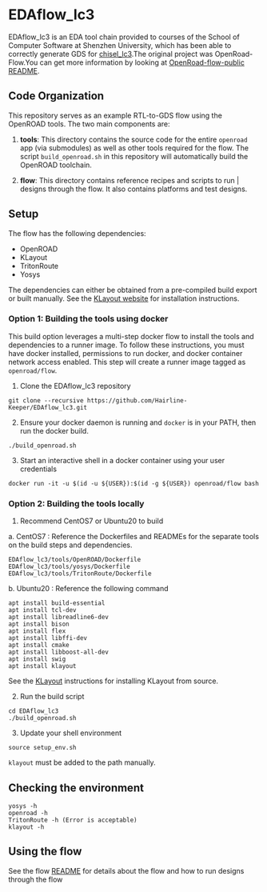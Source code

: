 # EDAflow_lc3
EDAflow_lc3 is an EDA tool chain provided to courses of the School of Computer Software at Shenzhen University, which has been able to correctly generate GDS for [chisel_lc3](https://github.com/Hairline-Keeper/chisel_lc3).The original project was OpenRoad-Flow.You can get more information by looking at [OpenRoad-flow-public README](https://github.com/The-OpenROAD-Project/EDAflow_lc3-public/blob/master/README.md).

## Code Organization
This repository serves as an example RTL-to-GDS flow using the OpenROAD tools.
The two main components are:
1. **tools**: This directory contains the source code for the entire `openroad`
   app (via submodules) as well as other tools required for the flow. The script
   `build_openroad.sh` in this repository will automatically build the OpenROAD
   toolchain.

2. **flow**: This directory contains reference recipes and scripts to run      |
   designs through the flow. It also contains platforms and test designs.

## Setup
The flow has the following dependencies:
* OpenROAD
* KLayout
* TritonRoute
* Yosys

The dependencies can either be obtained from a pre-compiled build export or
built manually. See the [KLayout website](https://www.klayout.de/) for
installation instructions.

### Option 1: Building the tools using docker
This build option leverages a multi-step docker flow to install the tools and
dependencies to a runner image. To follow these instructions, you must have
docker installed, permissions to run docker, and docker container network access
enabled. This step will create a runner image tagged as `openroad/flow`.
1.  Clone the EDAflow_lc3 repository
```
git clone --recursive https://github.com/Hairline-Keeper/EDAflow_lc3.git
```
2. Ensure your docker daemon is running and `docker` is in your PATH, then run
the docker build.
```
./build_openroad.sh
```
3. Start an interactive shell in a docker container using your user credentials
```
docker run -it -u $(id -u ${USER}):$(id -g ${USER}) openroad/flow bash
```

### Option 2: Building the tools locally
1. Recommend CentOS7 or Ubuntu20 to build

a. CentOS7 : Reference the Dockerfiles and READMEs for the separate tools on the build steps and dependencies.
```
EDAflow_lc3/tools/OpenROAD/Dockerfile
EDAflow_lc3/tools/yosys/Dockerfile
EDAflow_lc3/tools/TritonRoute/Dockerfile
```
b. Ubuntu20 : Reference the following command
```
apt install build-essential
apt install tcl-dev
apt install libreadline6-dev
apt install bison
apt install flex
apt install libffi-dev
apt install cmake
apt install libboost-all-dev
apt install swig
apt install klayout
```
See the [KLayout](https://www.klayout.de) instructions for installing KLayout from source.

2. Run the build script
```
cd EDAflow_lc3
./build_openroad.sh
```
3. Update your shell environment
```
source setup_env.sh
```
`klayout` must be added to the path manually.

## Checking the environment
```
yosys -h
openroad -h
TritonRoute -h (Error is acceptable)
klayout -h
```

## Using the flow
See the flow [README](flow) for details about the flow and how
to run designs through the flow
